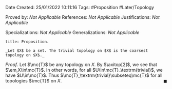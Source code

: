 <div class="topSpace"></div>

Date Created: 25/01/2022 10:11:16
Tags: #Proposition #Later/Topology

Proved by: _Not Applicable_
References: _Not Applicable_
Justifications: _Not Applicable_

Specializations: _Not Applicable_
Generalizations: _Not Applicable_

``` ad-Proposition
title: Proposition.

_Let $X$ be a set. The trivial topology on $X$ is the coarsest topology on $X$._

```

_Proof_. Let $\mc{T}$ be any topology on $X$. By $\axitop[2]$, we see that $\em,X\in\mc{T}$. In other words, for all $U\in\mc{T}_\textrm{trivial}$, we have $U\in\mc{T}$. Thus $\mc{T}_\textrm{trivial}\subseteq\mc{T}$ for all topologies $\mc{T}$ on $X$.<span style="float:right;">$\blacksquare$</span>
